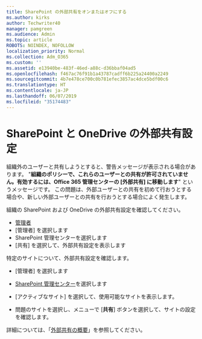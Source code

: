 ```yaml
---
title: SharePoint の外部共有をオンまたはオフにする
ms.author: kirks
author: Techwriter40
manager: pamgreen
ms.audience: Admin
ms.topic: article
ROBOTS: NOINDEX, NOFOLLOW
localization_priority: Normal
ms.collection: Adm_O365
ms.custom: ''
ms.assetid: e13940be-483f-46ed-a88c-d36bbaf04ad5
ms.openlocfilehash: f467ac76f91b1a43787cadff6b225a24400a2249
ms.sourcegitcommit: 4b7e478ce700c0b781efec3857ac4dce5bdf00c6
ms.translationtype: HT
ms.contentlocale: ja-JP
ms.lasthandoff: 06/07/2019
ms.locfileid: "35174483"
---
```

# <a name="external-sharing-settings-for-sharepoint--onedrive"></a>SharePoint と OneDrive の外部共有設定

組織外のユーザーと共有しようとすると、警告メッセージが表示される場合があります。 "**組織のポリシーで、これらのユーザーとの共有が許可されていません。有効するには、Office 365 管理センターの [外部共有] に移動します**" というメッセージです。 この問題は、外部ユーザーとの共有を初めて行おうとする場合や、新しい外部ユーザーとの共有を行おうとする場合によく発生します。

組織の SharePoint および OneDrive の外部共有設定を確認してください。

- [管理者](https://admin.microsoft.com/AdminPortal/Home#/homepage">https://admin.microsoft.com/)
- [管理者] を選択します
- SharePoint 管理センターを選択します
- [共有] を選択して、外部共有設定を表示します

特定のサイトについて、外部共有設定を確認します。

- [管理者] を選択します

- [SharePoint 管理センター](https://admin.microsoft.com/AdminPortal/Home#/homepage">https://admin.microsoft.com/)を選択します

- [アクティブなサイト] を選択して、使用可能なサイトを表示します。
- 問題のサイトを選択し、メニューで [**共有**] ボタンを選択して、サイトの設定を確認します。

詳細については、「[外部共有の概要](https://docs.microsoft.com/sharepoint/external-sharing-overview)」を参照してください。